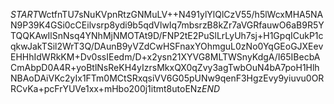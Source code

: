 $START$WctfnTU7sNuKVpnRtzGNMuLV++N491ylYlQlCzV55/h5lWcxMHA5NAN9P39K4GSi0cCEilvsrp8ydi9b5qdVlwIq7mbsrzB8kZr7aVGRfauwO6aB9R5YTQQKAwIlSnNsq4YNhMjNMOTAt9D/FNP2tE2PuSlLrLyUh7sj+H1GpqICukP1cqkwJakTSil2WrT3Q/DAunB9yVZdCwHSFnaxYOhmguL0zNo0YqGEoGJXEevEHHhIdWRkKM+Dv0ssIEedm/D+x2ysn21XYVG8MLTWSnyKdgA/I65IBecbACmAbpD0A4R+yoBtlNsReKH4yIzrsMkxQX0qZvy3agTwbOuN4bA7poH1HlhNBAoDAiVKc2yIx1FTm0MCtSRxqsiVV6G05pUNw9qenF3HgzEvy9yiuvu0ORRCvKa+pcFrYUVe1xx+mHbo200j1itmt8utoENz$END$